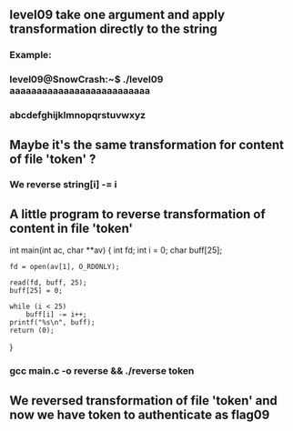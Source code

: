 ## level09 take one argument and apply transformation directly to the string

### Example:

### level09@SnowCrash:~$ ./level09 aaaaaaaaaaaaaaaaaaaaaaaaaa
### abcdefghijklmnopqrstuvwxyz

## Maybe it's the same transformation for content of file 'token' ?

### We reverse string[i] -= i

## A little program to reverse transformation of content in file 'token'

int	main(int ac, char **av)
{
	int fd;
	int i = 0;
	char buff[25];

	fd = open(av[1], O_RDONLY);

	read(fd, buff, 25);
	buff[25] = 0;

	while (i < 25)
		buff[i] -= i++;
	printf("%s\n", buff);
	return (0);
}

### gcc main.c -o reverse && ./reverse token

## We reversed transformation of file 'token' and now we have token to authenticate as flag09
